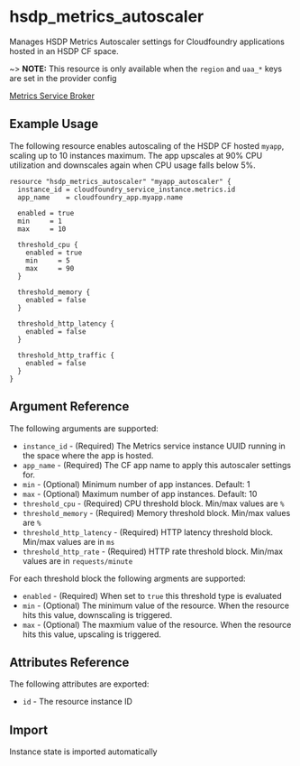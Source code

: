 # hsdp_metrics_autoscaler
Manages HSDP Metrics Autoscaler settings for Cloudfoundry applications hosted in an HSDP CF space.

~> **NOTE:** This resource is only available when the `region` and `uaa_*` keys are set in the provider config

[Metrics Service Broker](https://www.hsdp.io/documentation/metrics-service-broker)

## Example Usage
The following resource enables autoscaling of the HSDP CF hosted `myapp`, scaling up to 10 instances maximum.
The app upscales at 90% CPU utilization and downscales again when CPU usage falls below 5%.

```hcl
resource "hsdp_metrics_autoscaler" "myapp_autoscaler" {
  instance_id = cloudfoundry_service_instance.metrics.id
  app_name    = cloudfoundry_app.myapp.name
 
  enabled = true
  min     = 1
  max     = 10 

  threshold_cpu {
    enabled = true
    min     = 5
    max     = 90
  }

  threshold_memory {
    enabled = false
  }

  threshold_http_latency {
    enabled = false
  }

  threshold_http_traffic {
    enabled = false
  }
}
```

## Argument Reference

The following arguments are supported:

* `instance_id` - (Required) The Metrics service instance UUID running in the space where the app is hosted.
* `app_name` - (Required) The CF app name to apply this autoscaler settings for.
* `min` - (Optional) Minimum number of app instances. Default: 1
* `max` - (Optional) Maximum number of app instances. Default: 10
* `threshold_cpu` - (Required) CPU threshold block. Min/max values are `%`
* `threshold_memory` - (Required) Memory threshold block. Min/max values are `%`
* `threshold_http_latency` - (Required) HTTP latency threshold block. Min/max values are in `ms`
* `threshold_http_rate` - (Required) HTTP rate threshold block. Min/max values are in `requests/minute`

For each threshold block the following argments are supported:

* `enabled` - (Required) When set to `true` this threshold type is evaluated
* `min` - (Optional) The minimum value of the resource. When the resource hits this value, downscaling is triggered.
* `max` - (Optional) The maxmium value of the resource. When the resource hits this value, upscaling is triggered.

## Attributes Reference

The following attributes are exported:

* `id` - The resource instance ID

## Import

Instance state is imported automatically

